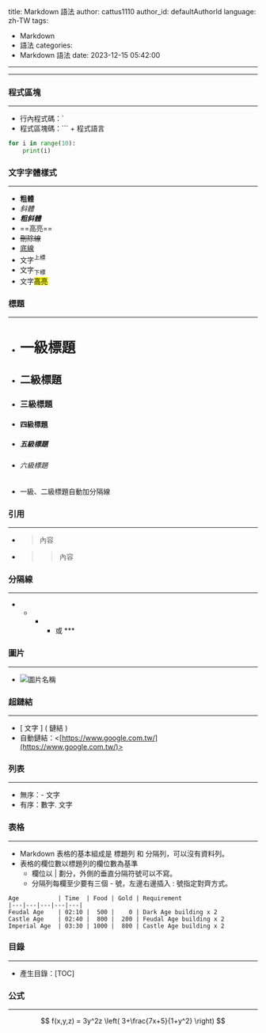 title: Markdown 語法
author: cattus1110
author_id: defaultAuthorId
language: zh-TW
tags:
  - Markdown
  - 語法
categories:
  - Markdown 語法
date: 2023-12-15 05:42:00
---
---

### 程式區塊

---

- 行內程式碼：`
- 程式區塊碼：``` + 程式語言

```python
for i in range(10):
    print(i)
```

### 文字字體樣式

---

- **粗體**
- *斜體*
- ***粗斜體***
- ==高亮==
- ~~刪除線~~
- <u>底線</u>
- 文字<sup>上標</sup>
- 文字<sub>下標</sub>
- 文字<mark>高亮</mark>

### 標題

---

- # 一級標題
- ## 二級標題
- ### 三級標題
- #### 四級標題
- ##### 五級標題
- ###### 六級標題
- 一級、二級標題自動加分隔線

### 引用

---

- >內容
- >>內容

### 分隔線

---

- - - - 或 ***

### 圖片

---

- ![圖片名稱](圖片網址)

### 超鏈結

---

- [ 文字 ] ( 鏈結 )
- 自動鏈結：<[https://www.google.com.tw/](https://www.google.com.tw/)>

### 列表

---

- 無序：- 文字
- 有序：數字. 文字

### 表格

---

- Markdown 表格的基本組成是 標題列 和 分隔列，可以沒有資料列。
- 表格的欄位數以標題列的欄位數為基準
    - 欄位以 | 劃分，外側的垂直分隔符號可以不寫。
    - 分隔列每欄至少要有三個 - 號，左邊右邊插入 : 號指定對齊方式。

```
Age           | Time  | Food | Gold | Requirement
|---|---|---|---|---|
Feudal Age    | 02:10 |  500 |    0 | Dark Age building x 2
Castle Age    | 02:40 |  800 |  200 | Feudal Age building x 2
Imperial Age  | 03:30 | 1000 |  800 | Castle Age building x 2
```

### 目錄

---

- 產生目錄：[TOC]

### 公式

---

$$ f(x,y,z) = 3y^2z \left( 3+\frac{7x+5}{1+y^2} \right) $$